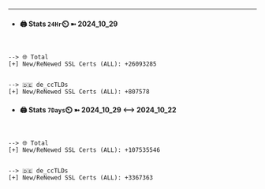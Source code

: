 

---
- #### 🖨️ **Stats** `24Hr`⏲️ ➼ 2024_10_29
```console


--> 🌐 Total
[+] New/ReNewed SSL Certs (ALL): +26093285


--> 🇩🇪 de_ccTLDs
[+] New/ReNewed SSL Certs (ALL): +807578

```

- #### 🖨️ **Stats** `7Days`⏲️ ➼ 2024_10_29 <--> 2024_10_22
```console


--> 🌐 Total
[+] New/ReNewed SSL Certs (ALL): +107535546


--> 🇩🇪 de_ccTLDs
[+] New/ReNewed SSL Certs (ALL): +3367363

```

